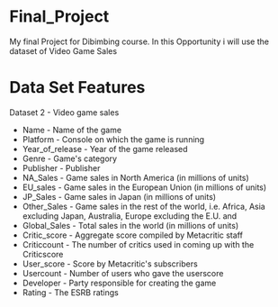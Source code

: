 # Final_Project
My final Project for Dibimbing course. In this Opportunity i will use the dataset of Video Game Sales

# Data Set Features
Dataset 2 - Video game sales
* Name - Name of the game
* Platform - Console on which the game is running
* Year_of_release - Year of the game released
* Genre - Game's category
* Publisher - Publisher
* NA_Sales - Game sales in North America (in millions of units)
* EU_sales - Game sales in the European Union (in millions of units)
* JP_Sales - Game sales in Japan (in millions of units)
* Other_Sales - Game sales in the rest of the world, i.e. Africa, Asia excluding Japan, Australia, Europe excluding the E.U. and
* Global_Sales - Total sales in the world (in millions of units)
* Critic_score - Aggregate score compiled by Metacritic staff
* Criticcount - The number of critics used in coming up with the Criticscore
* User_score - Score by Metacritic's subscribers
* Usercount - Number of users who gave the userscore
* Developer - Party responsible for creating the game
* Rating - The ESRB ratings
